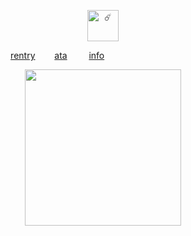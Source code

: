 <p align="center">
  <img width="50" src="https://komarev.com/ghpvc/?username=retrobive&label=☄️" alt="☄️">
</p>

⠀⠀⠀ ⠀⠀⠀ ⠀⠀⠀ [rentry](https://rentry.co/2ndyear)⠀⠀⠀[ata](https://retrobive.atabook.org/)⠀⠀⠀ [info](https://rentry.co/retrosstuff)
<p align="center">
  <img width="250" height="250"
    src="https://github.com/user-attachments/assets/b8fd5cd9-706a-49ff-bb66-6448cc58a1af">
</p>
